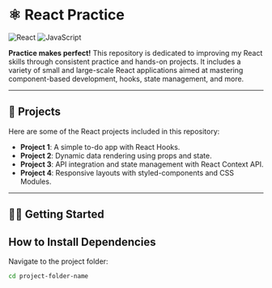 # ⚛️ React Practice

![React](https://img.shields.io/badge/React-Practice-blue?style=for-the-badge&logo=react)
![JavaScript](https://img.shields.io/badge/JavaScript-ES6-yellow?style=for-the-badge&logo=javascript)

**Practice makes perfect!** This repository is dedicated to improving my React skills through consistent practice and hands-on projects. It includes a variety of small and large-scale React applications aimed at mastering component-based development, hooks, state management, and more.

---

## 🚀 Projects

Here are some of the React projects included in this repository:
- **Project 1**: A simple to-do app with React Hooks.
- **Project 2**: Dynamic data rendering using props and state.
- **Project 3**: API integration and state management with React Context API.
- **Project 4**: Responsive layouts with styled-components and CSS Modules.

---

## 🧑‍💻 Getting Started

## How to Install Dependencies

Navigate to the project folder:

```bash
cd project-folder-name
